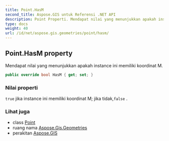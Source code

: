 ```yaml
---
title: Point.HasM
second_title: Aspose.GIS untuk Referensi .NET API
description: Point Properti. Mendapat nilai yang menunjukkan apakah instance ini memiliki koordinat M.
type: docs
weight: 40
url: /id/net/aspose.gis.geometries/point/hasm/
---
```

## Point.HasM property

Mendapat nilai yang menunjukkan apakah instance ini memiliki koordinat M.

```csharp
public override bool HasM { get; set; }
```

### Nilai properti

`true` jika instance ini memiliki koordinat M; jika tidak,`false` .

### Lihat juga

* class [Point](../)
* ruang nama [Aspose.Gis.Geometries](../../point/)
* perakitan [Aspose.GIS](../../../)


